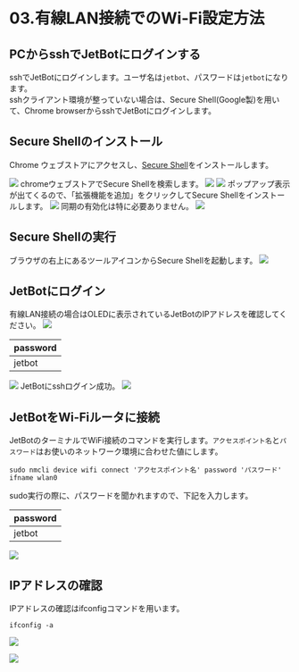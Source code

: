 # 03.有線LAN接続でのWi-Fi設定方法

## PCからsshでJetBotにログインする

sshでJetBotにログインします。ユーザ名は`jetbot`、パスワードは`jetbot`になります。  
sshクライアント環境が整っていない場合は、Secure Shell(Google製)を用いて、Chrome browserからsshでJetBotにログインします。　

## Secure Shellのインストール

Chrome ウェブストアにアクセスし、[Secure Shell](https://chrome.google.com/webstore/detail/secure-shell/iodihamcpbpeioajjeobimgagajmlibd?hl=ja&)をインストールします。

![](../../img/ssh001.png)
chromeウェブストアでSecure Shellを検索します。
![](../../img/ssh002.png)
![](../../img/ssh003.png)
ポップアップ表示が出てくるので、「拡張機能を追加」をクリックしてSecure Shellをインストールします。
![](../../img/ssh004.png)
同期の有効化は特に必要ありません。
![](../../img/ssh005.png)

## Secure Shellの実行
ブラウザの右上にあるツールアイコンからSecure Shellを起動します。
![](../../img/ssh006.png)
## JetBotにログイン
有線LAN接続の場合はOLEDに表示されているJetBotのIPアドレスを確認してください。
![](../../img/ssh007.png)

|password|
|:-|
|jetbot|

![](../../img/ssh008.png)
JetBotにsshログイン成功。
![](../../img/ssh009.png)

## JetBotをWi-Fiルータに接続

JetBotのターミナルでWiFi接続のコマンドを実行します。``アクセスポイント名``と``パスワード``はお使いのネットワーク環境に合わせた値にします。

```
sudo nmcli device wifi connect 'アクセスポイント名' password 'パスワード' ifname wlan0
```

sudo実行の際に、パスワードを聞かれますので、下記を入力します。

|password|
|:--|
|jetbot|

![](../../img/ssh010.png)

## IPアドレスの確認

IPアドレスの確認はifconfigコマンドを用います。

```
ifconfig -a
```

![](../../img/ssh011.png)

![](../../img/ssh012.png)
